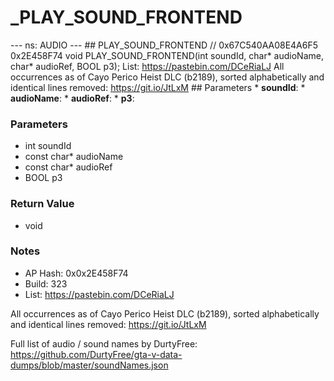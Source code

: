 # _PLAY_SOUND_FRONTEND

--- ns: AUDIO --- ## PLAY_SOUND_FRONTEND  // 0x67C540AA08E4A6F5 0x2E458F74 void PLAY_SOUND_FRONTEND(int soundId, char* audioName, char* audioRef, BOOL p3);  List: https://pastebin.com/DCeRiaLJ All occurrences as of Cayo Perico Heist DLC (b2189), sorted alphabetically and identical lines removed: https://git.io/JtLxM  ## Parameters * **soundId**: * **audioName**: * **audioRef**: * **p3**:

### Parameters
* int soundId
* const char* audioName
* const char* audioRef
* BOOL p3

### Return Value
* void

### Notes
* AP Hash: 0x0x2E458F74
* Build: 323
* List: https://pastebin.com/DCeRiaLJ

All occurrences as of Cayo Perico Heist DLC (b2189), sorted alphabetically and identical lines removed: https://git.io/JtLxM

Full list of audio / sound names by DurtyFree: https://github.com/DurtyFree/gta-v-data-dumps/blob/master/soundNames.json

